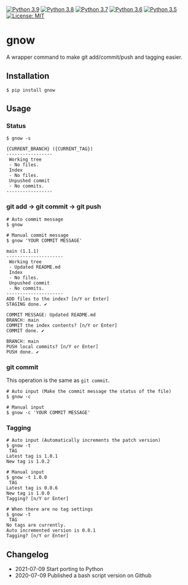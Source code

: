 [![Python 3.9](https://github.com/addshlab/gnow/actions/workflows/python39.yml/badge.svg)](https://github.com/addshlab/gnow/actions/workflows/python39.yml)
[![Python 3.8](https://github.com/addshlab/gnow/actions/workflows/python38.yml/badge.svg)](https://github.com/addshlab/gnow/actions/workflows/python38.yml)
[![Python 3.7](https://github.com/addshlab/gnow/actions/workflows/python37.yml/badge.svg)](https://github.com/addshlab/gnow/actions/workflows/python37.yml)
[![Python 3.6](https://github.com/addshlab/gnow/actions/workflows/python36.yml/badge.svg)](https://github.com/addshlab/gnow/actions/workflows/python36.yml)
[![Python 3.5](https://github.com/addshlab/gnow/actions/workflows/python35.yml/badge.svg)](https://github.com/addshlab/gnow/actions/workflows/python35.yml)
[![License: MIT](https://img.shields.io/badge/License-MIT-yellow.svg)](https://opensource.org/licenses/MIT)

# gnow

A wrapper command to make git add/commit/push and tagging easier.

## Installation

```
$ pip install gnow
```

## Usage

### Status

```
$ gnow -s

{CURRENT_BRANCH} ({CURRENT_TAG})
-----------------
 Working tree
 - No files.
 Index
 - No files.
 Unpushed commit
 - No commits.
-----------------
```

### git add -> git commit -> git push

```
# Auto commit message
$ gnow

# Manual commit message
$ gnow 'YOUR COMMIT MESSAGE'

main (1.1.1)
---------------------
 Working tree
 - Updated README.md
 Index
 - No files.
 Unpushed commit
 - No commits.
---------------------
ADD files to the index? [n/Y or Enter]
STAGING done. ✔

COMMIT MESSAGE: Updated README.md
BRANCH: main
COMMIT the index contents? [n/Y or Enter]
COMMIT done. ✔

BRANCH: main
PUSH local commits? [n/Y or Enter]
PUSH done. ✔
```

### git commit

This operation is the same as `git commit`.

```
# Auto input (Make the commit message the status of the file)
$ gnow -c

# Manual input
$ gnow -c 'YOUR COMMIT MESSAGE'
```

### Tagging

```
# Auto input (Automatically increments the patch version)
$ gnow -t
 TAG
Latest tag is 1.0.1
New tag is 1.0.2

# Manual input
$ gnow -t 1.0.0
 TAG
Latest tag is 0.0.6
New tag is 1.0.0
Tagging? [n/Y or Enter]

# When there are no tag settings
$ gnow -t
 TAG
No tags are currently.
Auto incremented version is 0.0.1
Tagging? [n/Y or Enter]
```

## Changelog

- 2021-07-09 Start porting to Python
- 2020-07-09 Published a bash script version on Github
